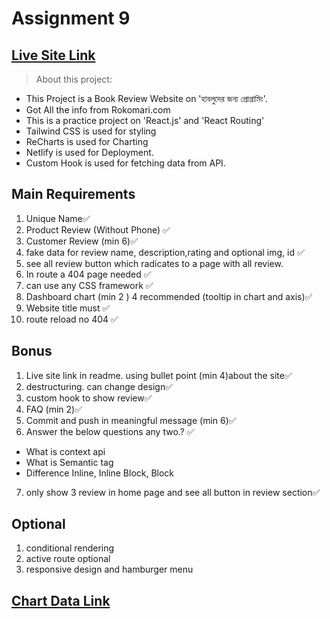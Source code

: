 # Assignment 9

## [Live Site Link](https://bookreview-assignment9-sparrowhawk.netlify.app/)

> About this project:

- This Project is a Book Review Website on 'হাবলুদের জন্য প্রোগ্রামিং'.
- Got All the info from Rokomari.com
- This is a practice project on 'React.js' and 'React Routing'
- Tailwind CSS is used for styling
- ReCharts is used for Charting
- Netlify is used for Deployment.
- Custom Hook is used for fetching data from API.

## Main Requirements

1. Unique Name✅
2. Product Review (Without Phone) ✅
3. Customer Review (min 6)✅
4. fake data for review name, description,rating and optional img, id ✅
5. see all review button which radicates to a page with all review.
6. In route a 404 page needed ✅
7. can use any CSS framework ✅
8. Dashboard chart (min 2 ) 4 recommended (tooltip in chart and axis)✅
9. Website title must ✅
10. route reload no 404 ✅

## Bonus

1. Live site link in readme. using bullet point (min 4)about the site✅
2. destructuring. can change design✅
3. custom hook to show review✅
4. FAQ (min 2)✅
5. Commit and push in meaningful message (min 6)✅
6. Answer the below questions any two.? ✅

- What is context api
- What is Semantic tag
- Difference Inline, Inline Block, Block

7. only show 3 review in home page and see all button in review section✅

## Optional

1. conditional rendering
2. active route optional
3. responsive design and hamburger menu

## [Chart Data Link](https://raw.githubusercontent.com/ProgrammingHero1/product-analysis-website/main/data.json)
